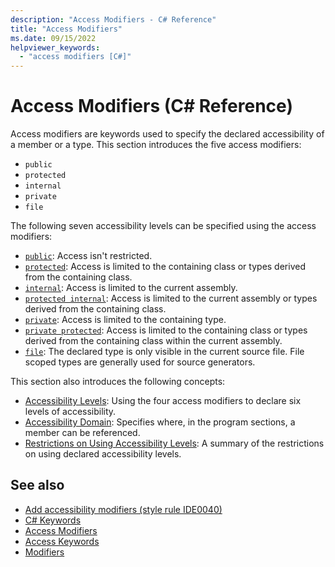```yaml
---
description: "Access Modifiers - C# Reference"
title: "Access Modifiers"
ms.date: 09/15/2022
helpviewer_keywords:
  - "access modifiers [C#]"
---
```

# Access Modifiers (C# Reference)

Access modifiers are keywords used to specify the declared accessibility of a member or a type. This section introduces the five access modifiers:

- `public`
- `protected`
- `internal`
- `private`
- `file`

 The following seven accessibility levels can be specified using the access modifiers:

- [`public`](public.md): Access isn't restricted.
- [`protected`](protected.md): Access is limited to the containing class or types derived from the containing class.
- [`internal`](internal.md): Access is limited to the current assembly.
- [`protected internal`](protected-internal.md): Access is limited to the current assembly or types derived from the containing class.
- [`private`](private.md): Access is limited to the containing type.
- [`private protected`](private-protected.md): Access is limited to the containing class or types derived from the containing class within the current assembly.
- [`file`](file.md): The declared type is only visible in the current source file. File scoped types are generally used for source generators.

 This section also introduces the following concepts:

- [Accessibility Levels](./accessibility-levels.md): Using the four access modifiers to declare six levels of accessibility.
- [Accessibility Domain](./accessibility-domain.md): Specifies where, in the program sections, a member can be referenced.
- [Restrictions on Using Accessibility Levels](./restrictions-on-using-accessibility-levels.md): A summary of the restrictions on using declared accessibility levels.

## See also

- [Add accessibility modifiers (style rule IDE0040)](../../../fundamentals/code-analysis/style-rules/ide0040.md)
- [C# Keywords](./index.md)
- [Access Modifiers](../../programming-guide/classes-and-structs/access-modifiers.md)
- [Access Keywords](base.md)
- [Modifiers](index.md)

